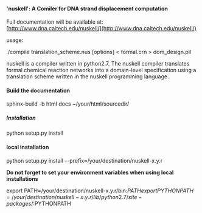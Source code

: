 #### 'nuskell': A Comiler for DNA strand displacement computation ####

Full documentation will be available at: [http://www.dna.caltech.edu/nuskell/](http://www.dna.caltech.edu/nuskell/)

usage:

  ./compile translation_scheme.nus [options] < formal.crn > dom_design.pil

nuskell is a compiler written in python2.7. The nuskell compiler translates 
formal chemical reaction networks into a domain-level specification using
a translation scheme written in the nuskell programming language.

#### Build the documentation ####

sphinx-build -b html docs ~/your/html/sourcedir/

##### Installation #####

python setup.py install

#### local installation ####
python setup.py install --prefix=/your/destination/nuskell-x.y.r

**Do not forget to set your environment variables when using local installations**

export PATH=/your/destination/nuskell-x.y.r/bin:$PATH
export PYTHONPATH=/your/destination/nuskell-x.y.r/lib/python2.7/site-packages/:$PYTHONPATH


